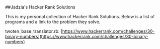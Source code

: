 ##Jadzia's Hacker Rank Solutions

This is my personal collection of Hacker Rank Solutions. Below is a list of programs and a link to the problem they solve.

twoten_base_translator.rb: [https://www.hackerrank.com/challenges/30-binary-numbers](https://www.hackerrank.com/challenges/30-binary-numbers)
